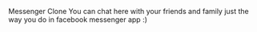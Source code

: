 Messenger Clone
You can chat here with your friends and family just the way you do in facebook messenger app :)
